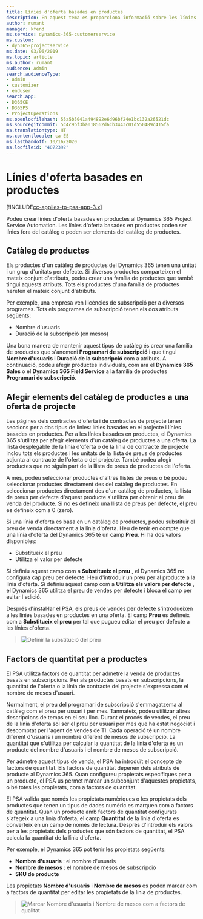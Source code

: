 ```yaml
---
title: Línies d'oferta basades en productes
description: En aquest tema es proporciona informació sobre les línies d'oferta basades en productes.
author: rumant
manager: kfend
ms.service: dynamics-365-customerservice
ms.custom:
- dyn365-projectservice
ms.date: 03/06/2019
ms.topic: article
ms.author: rumant
audience: Admin
search.audienceType:
- admin
- customizer
- enduser
search.app:
- D365CE
- D365PS
- ProjectOperations
ms.openlocfilehash: 55a5b5041a494892e6d96bf24e1bc132a26521dc
ms.sourcegitcommit: 5c4c9bf3ba018562d6cb3443c01d550489c415fa
ms.translationtype: HT
ms.contentlocale: ca-ES
ms.lasthandoff: 10/16/2020
ms.locfileid: "4072392"
---
```

# <a name="product-based-quote-lines"></a>Línies d'oferta basades en productes

[!INCLUDE[cc-applies-to-psa-app-3.x](../includes/cc-applies-to-psa-app-3x.md)]


Podeu crear línies d'oferta basades en productes al Dynamics 365 Project Service Automation. Les línies d'oferta basades en productes poden ser línies fora del catàleg o poden ser elements del catàleg de productes.

## <a name="product-catalog"></a>Catàleg de productes

Els productes d'un catàleg de productes del Dynamics 365 tenen una unitat i un grup d'unitats per defecte. Si diversos productes comparteixen el mateix conjunt d'atributs, podeu crear una família de productes que també tingui aquests atributs. Tots els productes d'una família de productes hereten el mateix conjunt d'atributs.

Per exemple, una empresa ven llicències de subscripció per a diversos programes. Tots els programes de subscripció tenen els dos atributs següents:

- Nombre d'usuaris 
- Duració de la subscripció (en mesos)

Una bona manera de mantenir aquest tipus de catàleg és crear una família de productes que s'anomeni **Programari de subscripció** i que tingui **Nombre d'usuaris** i **Duració de la subscripció** com a atributs. A continuació, podeu afegir productes individuals, com ara el **Dynamics 365 Sales** o el **Dynamics 365 Field Service** a la família de productes **Programari de subscripció**.

## <a name="adding-product-catalog-items-to-a-project-quote"></a>Afegir elements del catàleg de productes a una oferta de projecte

Les pàgines dels contractes d'oferta i de contractes de projecte tenen seccions per a dos tipus de línies: línies basades en el projecte i línies basades en productes. Per a les línies basades en productes, el Dynamics 365 s'utilitza per afegir elements d'un catàleg de productes a una oferta. La llista desplegable de la línia d'oferta o de la línia de contracte de projecte inclou tots els productes i les unitats de la llista de preus de productes adjunta al contracte de l'oferta o del projecte. També podeu afegir productes que no siguin part de la llista de preus de productes de l'oferta.

A més, podeu seleccionar productes d'altres llistes de preus o bé podeu seleccionar productes directament des del catàleg de productes. En seleccionar productes directament des d'un catàleg de productes, la llista de preus per defecte d'aquest producte s'utilitza per obtenir el preu de venda del producte. Si no es defineix una llista de preus per defecte, el preu es defineix com a 0 (zero).

Si una línia d'oferta es basa en un catàleg de productes, podeu substituir el preu de venda directament a la línia d'oferta. Heu de tenir en compte que una línia d'oferta del Dynamics 365 té un camp **Preu**. Hi ha dos valors disponibles:

- Substitueix el preu  
- Utilitza el valor per defecte

Si definiu aquest camp com a **Substitueix el preu** , el Dynamics 365 no configura cap preu per defecte. Heu d'introduir un preu per al producte a la línia d'oferta. Si definiu aquest camp com a **Utilitza els valors per defecte** , el Dynamics 365 utilitza el preu de vendes per defecte i bloca el camp per evitar l'edició.

Després d'instal·lar el PSA, els preus de vendes per defecte s'introdueixen a les línies basades en productes en una oferta. El camp **Preu** es defineix com a **Substitueix el preu** per tal que pugueu editar el preu per defecte a les línies d'oferta.

> ![Definir la substitució del preu](media/basic-guide-10.png)
 
## <a name="quantity-factors-for-products"></a>Factors de quantitat per a productes

El PSA utilitza factors de quantitat per admetre la venda de productes basats en subscripcions. Per als productes basats en subscripcions, la quantitat de l'oferta o la línia de contracte del projecte s'expressa com el nombre de mesos d'usuari.

Normalment, el preu del programari de subscripció s'emmagatzema al catàleg com el preu per usuari i per mes. Tanmateix, podeu utilitzar altres descripcions de temps en el seu lloc. Durant el procés de vendes, el preu de la línia d'oferta sol ser el preu per usuari per mes que ha estat negociat i descomptat per l'agent de vendes de TI. Cada operació té un nombre diferent d'usuaris i un nombre diferent de mesos de subscripció. La quantitat que s'utilitza per calcular la quantitat de la línia d'oferta és un producte del nombre d'usuaris i el nombre de mesos de subscripció.

Per admetre aquest tipus de venda, el PSA ha introduït el concepte de factors de quantitat. Els factors de quantitat depenen dels atributs de producte al Dynamics 365. Quan configureu propietats específiques per a un producte, el PSA us permet marcar un subconjunt d'aquestes propietats, o bé totes les propietats, com a factors de quantitat.

El PSA valida que només les propietats numèriques o les propietats dels productes que tenen un tipus de dades numèric es marquen com a factors de quantitat. Quan un producte amb factors de quantitat configurats s'afegeix a una línia d'oferta, el camp **Quantitat** de la línia d'oferta es converteix en un camp de només de lectura. Després d'introduir els valors per a les propietats dels productes que són factors de quantitat, el PSA calcula la quantitat de la línia d'oferta.

Per exemple, el Dynamics 365 pot tenir les propietats següents: 

- **Nombre d'usuaris** : el nombre d'usuaris 
- **Nombre de mesos** : el nombre de mesos de subscripció
- **SKU de producte** 

Les propietats **Nombre d'usuaris** i **Nombre de mesos** es poden marcar com a factors de quantitat per editar les propietats de la línia de productes. 

> ![Marcar Nombre d'usuaris i Nombre de mesos com a factors de qualitat](media/basic-guide-11.png)
 
